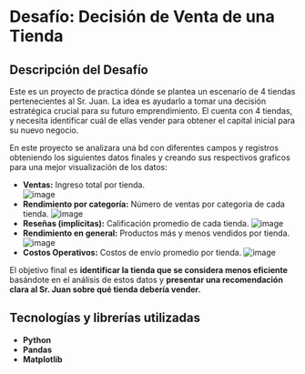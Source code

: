 # Desafío: Decisión de Venta de una Tienda

## Descripción del Desafío

Este es un proyecto de practica dónde se plantea un escenario de 4 tiendas pertenecientes al Sr. Juan. La idea es ayudarlo a tomar una decisión estratégica crucial para su futuro emprendimiento. El cuenta con 4 tiendas, y necesita identificar cuál de ellas vender para obtener el capital inicial para su nuevo negocio.

En este proyecto se analizara una bd con diferentes campos y registros obteniendo los siguientes datos finales y creando sus respectivos graficos para una mejor visualización de los datos:

* **Ventas:** Ingreso total por tienda. <br>
![image](https://github.com/user-attachments/assets/7ce1f8c5-84b6-4bea-9bd8-f60ef4e0b89c)
* **Rendimiento por categoría:** Número de ventas por categoria de cada tienda.
![image](https://github.com/user-attachments/assets/f50b4aef-035e-4b56-8847-00e93419593a)
* **Reseñas (implícitas):** Calificación promedio de cada tienda.
![image](https://github.com/user-attachments/assets/67b011a7-a6dd-4f23-b78a-bbd02a1bbddc)
* **Rendimiento en general:** Productos más y menos vendidos por tienda.
![image](https://github.com/user-attachments/assets/b1290849-970b-4d5b-8d6c-0ea621417cdb)
* **Costos Operativos:** Costos de envío promedio por tienda.
![image](https://github.com/user-attachments/assets/9806f22c-1cc7-4068-94c4-580fd5fc0af1)

El objetivo final es **identificar la tienda que se considera menos eficiente** basándote en el análisis de estos datos y **presentar una recomendación clara al Sr. Juan sobre qué tienda debería vender.**


## Tecnologías y librerías utilizadas

* **Python**
* **Pandas**
* **Matplotlib**
